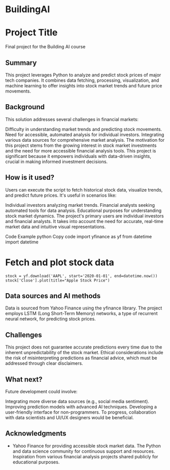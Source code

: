 # BuildingAI
# Project Title

Final project for the Building AI course

## Summary

This project leverages Python to analyze and predict stock prices of major tech companies. It combines data fetching, processing, visualization, and machine learning to offer insights into stock market trends and future price movements.



## Background

This solution addresses several challenges in financial markets:

Difficulty in understanding market trends and predicting stock movements.
Need for accessible, automated analysis for individual investors.
Integrating various data sources for comprehensive market analysis.
The motivation for this project stems from the growing interest in stock market investments and the need for more accessible financial analysis tools. This project is significant because it empowers individuals with data-driven insights, crucial in making informed investment decisions.

## How is it used?

Users can execute the script to fetch historical stock data, visualize trends, and predict future prices. It's useful in scenarios like:

Individual investors analyzing market trends.
Financial analysts seeking automated tools for data analysis.
Educational purposes for understanding stock market dynamics.
The project's primary users are individual investors and financial analysts. It takes into account the need for accurate, real-time market data and intuitive visual representations.

Code Example
python
Copy code
import yfinance as yf
from datetime import datetime

# Fetch and plot stock data
```
stock = yf.download('AAPL', start='2020-01-01', end=datetime.now())
stock['Close'].plot(title="Apple Stock Price")
```

## Data sources and AI methods
Data is sourced from Yahoo Finance using the yfinance library. The project employs LSTM (Long Short-Term Memory) networks, a type of recurrent neural network, for predicting stock prices.

## Challenges

This project does not guarantee accurate predictions every time due to the inherent unpredictability of the stock market. Ethical considerations include the risk of misinterpreting predictions as financial advice, which must be addressed through clear disclaimers.

## What next?

Future development could involve:

Integrating more diverse data sources (e.g., social media sentiment).
Improving prediction models with advanced AI techniques.
Developing a user-friendly interface for non-programmers.
To progress, collaboration with data scientists and UI/UX designers would be beneficial.

## Acknowledgments

* Yahoo Finance for providing accessible stock market data.
The Python and data science community for continuous support and resources.
Inspiration from various financial analysis projects shared publicly for educational purposes.
